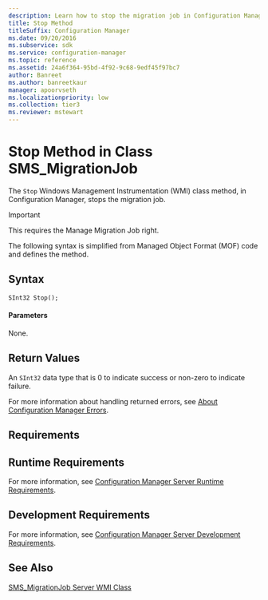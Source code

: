 ```yaml
---
description: Learn how to stop the migration job in Configuration Manager using the Stop class method.
title: Stop Method
titleSuffix: Configuration Manager
ms.date: 09/20/2016
ms.subservice: sdk
ms.service: configuration-manager
ms.topic: reference
ms.assetid: 24a6f364-95bd-4f92-9c68-9edf45f97bc7
author: Banreet
ms.author: banreetkaur
manager: apoorvseth
ms.localizationpriority: low
ms.collection: tier3
ms.reviewer: mstewart
---
```

# Stop Method in Class SMS_MigrationJob
The `Stop` Windows Management Instrumentation (WMI) class method, in Configuration Manager, stops the migration job.

> [!IMPORTANT]
>  This requires the Manage Migration Job right.

 The following syntax is simplified from Managed Object Format (MOF) code and defines the method.

## Syntax

```
SInt32 Stop();
```

#### Parameters
 None.

## Return Values
 An  `SInt32` data type that is 0 to indicate success or non-zero to indicate failure.

 For more information about handling returned errors, see [About Configuration Manager Errors](../../../../develop/core/understand/about-configuration-manager-errors.md).

## Requirements

## Runtime Requirements
 For more information, see [Configuration Manager Server Runtime Requirements](../../../../develop/core/reqs/server-runtime-requirements.md).

## Development Requirements
 For more information, see [Configuration Manager Server Development Requirements](../../../../develop/core/reqs/server-development-requirements.md).

## See Also
 [SMS_MigrationJob Server WMI Class](../../../../develop/reference/core/migration/sms_migrationjob-server-wmi-class.md)
